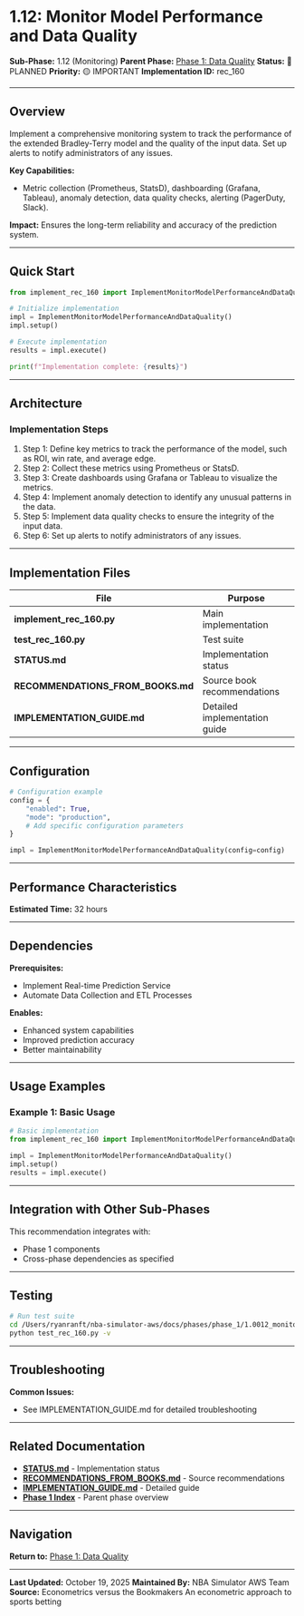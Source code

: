 # 1.12: Monitor Model Performance and Data Quality

**Sub-Phase:** 1.12 (Monitoring)
**Parent Phase:** [Phase 1: Data Quality](../PHASE_1_INDEX.md)
**Status:** 🔵 PLANNED
**Priority:** 🟡 IMPORTANT
**Implementation ID:** rec_160

---

## Overview

Implement a comprehensive monitoring system to track the performance of the extended Bradley-Terry model and the quality of the input data. Set up alerts to notify administrators of any issues.

**Key Capabilities:**
- Metric collection (Prometheus, StatsD), dashboarding (Grafana, Tableau), anomaly detection, data quality checks, alerting (PagerDuty, Slack).

**Impact:**
Ensures the long-term reliability and accuracy of the prediction system.

---

## Quick Start

```python
from implement_rec_160 import ImplementMonitorModelPerformanceAndDataQuality

# Initialize implementation
impl = ImplementMonitorModelPerformanceAndDataQuality()
impl.setup()

# Execute implementation
results = impl.execute()

print(f"Implementation complete: {results}")
```

---

## Architecture

### Implementation Steps

1. Step 1: Define key metrics to track the performance of the model, such as ROI, win rate, and average edge.
2. Step 2: Collect these metrics using Prometheus or StatsD.
3. Step 3: Create dashboards using Grafana or Tableau to visualize the metrics.
4. Step 4: Implement anomaly detection to identify any unusual patterns in the data.
5. Step 5: Implement data quality checks to ensure the integrity of the input data.
6. Step 6: Set up alerts to notify administrators of any issues.

---

## Implementation Files

| File | Purpose |
|------|---------|
| **implement_rec_160.py** | Main implementation |
| **test_rec_160.py** | Test suite |
| **STATUS.md** | Implementation status |
| **RECOMMENDATIONS_FROM_BOOKS.md** | Source book recommendations |
| **IMPLEMENTATION_GUIDE.md** | Detailed implementation guide |

---

## Configuration

```python
# Configuration example
config = {
    "enabled": True,
    "mode": "production",
    # Add specific configuration parameters
}

impl = ImplementMonitorModelPerformanceAndDataQuality(config=config)
```

---

## Performance Characteristics

**Estimated Time:** 32 hours

---

## Dependencies

**Prerequisites:**
- Implement Real-time Prediction Service
- Automate Data Collection and ETL Processes

**Enables:**
- Enhanced system capabilities
- Improved prediction accuracy
- Better maintainability

---

## Usage Examples

### Example 1: Basic Usage

```python
# Basic implementation
from implement_rec_160 import ImplementMonitorModelPerformanceAndDataQuality

impl = ImplementMonitorModelPerformanceAndDataQuality()
impl.setup()
results = impl.execute()
```

---

## Integration with Other Sub-Phases

This recommendation integrates with:
- Phase 1 components
- Cross-phase dependencies as specified

---

## Testing

```bash
# Run test suite
cd /Users/ryanranft/nba-simulator-aws/docs/phases/phase_1/1.0012_monitor_model_performance_and_data_quality
python test_rec_160.py -v
```

---

## Troubleshooting

**Common Issues:**
- See IMPLEMENTATION_GUIDE.md for detailed troubleshooting

---

## Related Documentation

- **[STATUS.md](STATUS.md)** - Implementation status
- **[RECOMMENDATIONS_FROM_BOOKS.md](RECOMMENDATIONS_FROM_BOOKS.md)** - Source recommendations
- **[IMPLEMENTATION_GUIDE.md](IMPLEMENTATION_GUIDE.md)** - Detailed guide
- **[Phase 1 Index](../PHASE_1_INDEX.md)** - Parent phase overview

---

## Navigation

**Return to:** [Phase 1: Data Quality](../PHASE_1_INDEX.md)

---

**Last Updated:** October 19, 2025
**Maintained By:** NBA Simulator AWS Team
**Source:** Econometrics versus the Bookmakers An econometric approach to sports betting
